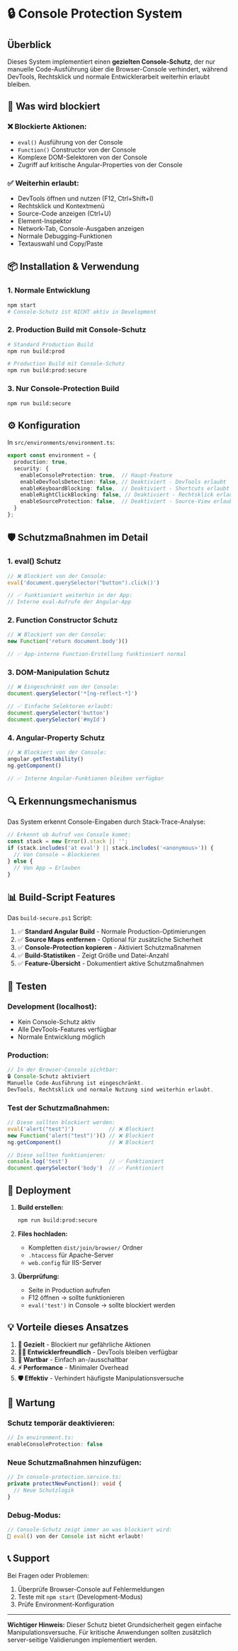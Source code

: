 # 🔒 Console Protection System

## Überblick

Dieses System implementiert einen **gezielten Console-Schutz**, der nur manuelle Code-Ausführung über die Browser-Console verhindert, während DevTools, Rechtsklick und normale Entwicklerarbeit weiterhin erlaubt bleiben.

## 🎯 Was wird blockiert

### ❌ Blockierte Aktionen:
- `eval()` Ausführung von der Console
- `Function()` Constructor von der Console  
- Komplexe DOM-Selektoren von der Console
- Zugriff auf kritische Angular-Properties von der Console

### ✅ Weiterhin erlaubt:
- DevTools öffnen und nutzen (F12, Ctrl+Shift+I)
- Rechtsklick und Kontextmenü
- Source-Code anzeigen (Ctrl+U)
- Element-Inspektor
- Network-Tab, Console-Ausgaben anzeigen
- Normale Debugging-Funktionen
- Textauswahl und Copy/Paste

## 📦 Installation & Verwendung

### 1. Normale Entwicklung
```bash
npm start
# Console-Schutz ist NICHT aktiv in Development
```

### 2. Production Build mit Console-Schutz
```bash
# Standard Production Build
npm run build:prod

# Production Build mit Console-Schutz
npm run build:prod:secure
```

### 3. Nur Console-Protection Build
```bash
npm run build:secure
```

## ⚙️ Konfiguration

In `src/environments/environment.ts`:

```typescript
export const environment = {
  production: true,
  security: {
    enableConsoleProtection: true,  // Haupt-Feature
    enableDevToolsDetection: false, // Deaktiviert - DevTools erlaubt
    enableKeyboardBlocking: false,  // Deaktiviert - Shortcuts erlaubt  
    enableRightClickBlocking: false, // Deaktiviert - Rechtsklick erlaubt
    enableSourceProtection: false,  // Deaktiviert - Source-View erlaubt
  }
};
```

## 🛡️ Schutzmaßnahmen im Detail

### 1. eval() Schutz
```javascript
// ❌ Blockiert von der Console:
eval('document.querySelector("button").click()')

// ✅ Funktioniert weiterhin in der App:
// Interne eval-Aufrufe der Angular-App
```

### 2. Function Constructor Schutz
```javascript
// ❌ Blockiert von der Console:
new Function('return document.body')()

// ✅ App-interne Function-Erstellung funktioniert normal
```

### 3. DOM-Manipulation Schutz
```javascript
// ❌ Eingeschränkt von der Console:
document.querySelector('*[ng-reflect-*]')

// ✅ Einfache Selektoren erlaubt:
document.querySelector('button')
document.querySelector('#myId')
```

### 4. Angular-Property Schutz
```javascript
// ❌ Blockiert von der Console:
angular.getTestability()
ng.getComponent()

// ✅ Interne Angular-Funktionen bleiben verfügbar
```

## 🔍 Erkennungsmechanismus

Das System erkennt Console-Eingaben durch Stack-Trace-Analyse:

```javascript
// Erkennt ob Aufruf von Console kommt:
const stack = new Error().stack || '';
if (stack.includes('at eval') || stack.includes('<anonymous>')) {
  // Von Console → Blockieren
} else {
  // Von App → Erlauben
}
```

## 📊 Build-Script Features

Das `build-secure.ps1` Script:

1. ✅ **Standard Angular Build** - Normale Production-Optimierungen
2. ✅ **Source Maps entfernen** - Optional für zusätzliche Sicherheit
3. ✅ **Console-Protection kopieren** - Aktiviert Schutzmaßnahmen
4. ✅ **Build-Statistiken** - Zeigt Größe und Datei-Anzahl
5. ✅ **Feature-Übersicht** - Dokumentiert aktive Schutzmaßnahmen

## 🧪 Testen

### Development (localhost):
- Kein Console-Schutz aktiv
- Alle DevTools-Features verfügbar
- Normale Entwicklung möglich

### Production:
```javascript
// In der Browser-Console sichtbar:
🔒 Console-Schutz aktiviert
Manuelle Code-Ausführung ist eingeschränkt.
DevTools, Rechtsklick und normale Nutzung sind weiterhin erlaubt.
```

### Test der Schutzmaßnahmen:
```javascript
// Diese sollten blockiert werden:
eval('alert("test")')           // ❌ Blockiert
new Function('alert("test")')() // ❌ Blockiert
ng.getComponent()               // ❌ Blockiert

// Diese sollten funktionieren:
console.log('test')             // ✅ Funktioniert
document.querySelector('body')  // ✅ Funktioniert
```

## 🚀 Deployment

1. **Build erstellen:**
   ```bash
   npm run build:prod:secure
   ```

2. **Files hochladen:**
   - Kompletten `dist/join/browser/` Ordner
   - `.htaccess` für Apache-Server
   - `web.config` für IIS-Server

3. **Überprüfung:**
   - Seite in Production aufrufen
   - F12 öffnen → sollte funktionieren
   - `eval('test')` in Console → sollte blockiert werden

## 💡 Vorteile dieses Ansatzes

1. **🎯 Gezielt** - Blockiert nur gefährliche Aktionen
2. **👨‍💻 Entwicklerfreundlich** - DevTools bleiben verfügbar  
3. **🔧 Wartbar** - Einfach an-/ausschaltbar
4. **⚡ Performance** - Minimaler Overhead
5. **🛡️ Effektiv** - Verhindert häufigste Manipulationsversuche

## 🔧 Wartung

### Schutz temporär deaktivieren:
```typescript
// In environment.ts:
enableConsoleProtection: false
```

### Neue Schutzmaßnahmen hinzufügen:
```typescript
// In console-protection.service.ts:
private protectNewFunction(): void {
  // Neue Schutzlogik
}
```

### Debug-Modus:
```javascript
// Console-Schutz zeigt immer an was blockiert wird:
🚫 eval() von der Console ist nicht erlaubt!
```

## 📞 Support

Bei Fragen oder Problemen:
1. Überprüfe Browser-Console auf Fehlermeldungen
2. Teste mit `npm start` (Development-Modus)
3. Prüfe Environment-Konfiguration

---

**Wichtiger Hinweis:** Dieser Schutz bietet Grundsicherheit gegen einfache Manipulationsversuche. Für kritische Anwendungen sollten zusätzlich server-seitige Validierungen implementiert werden.
